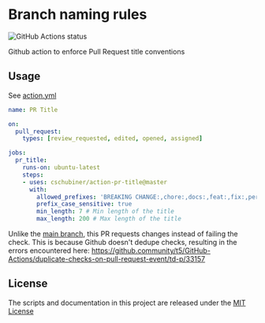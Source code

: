 # Branch naming rules
<img alt="GitHub Actions status" src="https://github.com/cschubiner/action-pr-title/workflows/main/badge.svg">

Github action to enforce Pull Request title conventions

## Usage

See [action.yml](./action.yml)

```yaml
name: PR Title

on:
  pull_request:
    types: [review_requested, edited, opened, assigned]

jobs:
  pr_title:
    runs-on: ubuntu-latest
    steps:
    - uses: cschubiner/action-pr-title@master
      with:
        allowed_prefixes: 'BREAKING CHANGE:,chore:,docs:,feat:,fix:,perf:,refactor:,style:,test:'
        prefix_case_sensitive: true
        min_length: 7 # Min length of the title
        max_length: 200 # Max length of the title

```

Unlike the [main branch](https://github.com/deepakputhraya/action-pr-title), this PR requests changes instead of failing the check. This is because Github doesn't dedupe checks, resulting in the errors encountered here:
https://github.community/t5/GitHub-Actions/duplicate-checks-on-pull-request-event/td-p/33157



## License
The scripts and documentation in this project are released under the [MIT License](./LICENSE)
